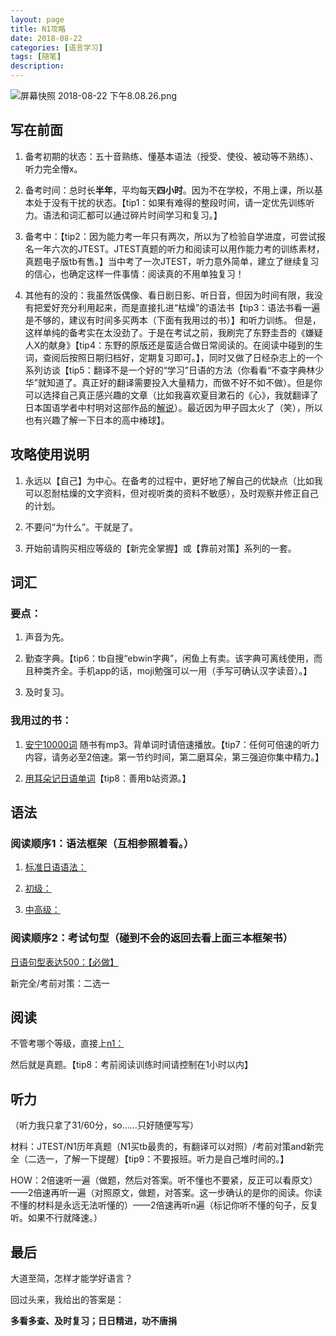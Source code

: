 ```yaml
---
layout: page
title: N1攻略
date: 2018-08-22
categories: [语言学习]
tags: [随笔]
description: 
---
```



![屏幕快照 2018-08-22 下午8.08.26.png](https://upload-images.jianshu.io/upload_images/1229928-f42f34a19368d86b.png?imageMogr2/auto-orient/strip%7CimageView2/2/w/1240)


## 写在前面


1. 备考初期的状态：五十音熟练、懂基本语法（授受、使役、被动等不熟练）、听力完全懵x。

2. 备考时间：总时长**半年**，平均每天**四小时**。因为不在学校，不用上课，所以基本处于没有干扰的状态。【tip1：如果有难得的整段时间，请一定优先训练听力。语法和词汇都可以通过碎片时间学习和复习。】

3. 备考中：【tip2：因为能力考一年只有两次，所以为了检验自学进度，可尝试报名一年六次的JTEST。JTEST真题的听力和阅读可以用作能力考的训练素材，真题电子版tb有售。】当中考了一次JTEST，听力意外简单，建立了继续复习的信心，也确定这样一件事情：阅读真的不用单独复习！

4. 其他有的没的：我虽然饭偶像、看日剧日影、听日音，但因为时间有限，我没有把爱好充分利用起来，而是直接扎进“枯燥”的语法书【tip3：语法书看一遍是不够的，建议有时间多买两本（下面有我用过的书）】和听力训练。
但是，这样单纯的备考实在太没劲了。于是在考试之前，我刷完了东野圭吾的《嫌疑人X的献身》【tip4：东野的原版还是蛮适合做日常阅读的。在阅读中碰到的生词，查阅后按照日期归档好，定期复习即可。】，同时又做了日经杂志上的一个系列访谈【tip5：翻译不是一个好的“学习”日语的方法（你看看“不查字典林少华”就知道了。真正好的翻译需要投入大量精力，而做不好不如不做）。但是你可以选择自己真正感兴趣的文章（比如我喜欢夏目漱石的《心》，我就翻译了日本国语学者中村明对这部作品的[解说](https://kinkakufurusato.com/2018/08/11/kokoro/)）。最近因为甲子园太火了（笑），所以也有兴趣了解一下日本的高中棒球】。

## 攻略使用说明

1. 永远以【自己】为中心。在备考的过程中，更好地了解自己的优缺点（比如我可以忍耐枯燥的文字资料，但对视听类的资料不敏感），及时观察并修正自己的计划。

2. 不要问“为什么”。干就是了。

3. 开始前请购买相应等级的【新完全掌握】或【靠前对策】系列的一套。



## 词汇

### 要点：

1. 声音为先。

2. 勤查字典。【tip6：tb自搜“ebwin字典”，闲鱼上有卖。该字典可离线使用，而且种类齐全。手机app的话，moji勉强可以一用（手写可确认汉字读音）。】

3. 及时复习。

### 我用过的书：

1.  [安宁10000词](https://item.jd.com/12308228.html) 随书有mp3。背单词时请倍速播放。【tip7：任何可倍速的听力内容，请务必至2倍速。第一节约时间，第二磨耳朵，第三强迫你集中精力。】

2. [用耳朵记日语单词](https://www.bilibili.com/video/av10435273?from=search&seid=9879045996333880131)【tip8：善用b站资源。】

## 语法

### 阅读顺序1：语法框架（互相参照着看。）

1. [标准日语语法：](https://item.jd.com/1239790617.html)

2. [初级：](https://item.jd.com/11448043.html)

3. [中高级：](https://item.jd.com/11665835.html)

### 阅读顺序2：考试句型（碰到不会的返回去看上面三本框架书）

[日语句型表达500：【必做】](https://item.jd.com/11450556.html)

新完全/考前对策：二选一

## 阅读

不管考哪个等级，直接上[n1：](
https://item.jd.com/11901908.html)

然后就是真题。【tip8：考前阅读训练时间请控制在1小时以内】

## 听力

（听力我只拿了31/60分，so……只好随便写写）

材料：JTEST/N1历年真题（N1买tb最贵的，有翻译可以对照）/考前对策and新完全（二选一，了解一下提醒）【tip9：不要报班。听力是自己堆时间的。】

HOW：2倍速听一遍（做题，然后对答案。听不懂也不要紧，反正可以看原文）——2倍速再听一遍（对照原文，做题，对答案。这一步确认的是你的阅读。你读不懂的材料是永远无法听懂的）——2倍速再听n遍（标记你听不懂的句子，反复听。如果不行就降速。）

## 最后

大道至简，怎样才能学好语言？

回过头来，我给出的答案是：

**多看多查、及时复习；日日精进，功不唐捐**
